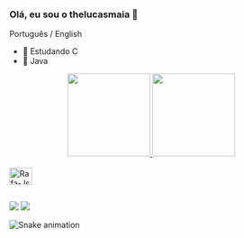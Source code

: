 ### Olá, eu sou o thelucasmaia 👋

Português / English

- 🌱 Estudando C
- 🌱 Java

<div align="center">
  <a href="https://github.com/thelucasmaia">
  <img height="147em" src="https://github-readme-stats.vercel.app/api?username=thelucasmaia&show_icons=true&theme=dracula&include_all_commits=true&count_private=true"/>
  <img height="147em" src="https://github-readme-stats.vercel.app/api/top-langs/?username=thelucasmaia&layout=compact&langs_count=7&theme=dracula"/>
</div>
  
<div style="display: inline_block"><br>
<img align="center" alt="Rafa-Js" height="30" width="40" src="https://cdn.jsdelivr.net/gh/devicons/devicon/icons/java/java-original.svg" />          
</div>
       
##
  
<div>
 <a href="https://discord.gg/P9CnmJqF" target="_blank"><img src="https://img.shields.io/badge/Discord-7289DA?style=for-the-badge&logo=discord&logoColor=white" target="_blank"></a> 
  <a href="https://github.com/thelucasmaia" target="_blank"><img src="https://img.shields.io/badge/-LinkedIn-%230077B5?style=for-the-badge&logo=linkedin&logoColor=white" target="_blank"></a> 
  
   ![Snake animation](https://github.com/thelucasmaia/thelucasmaia/blob/output/github-contribution-grid-snake.svg)
  
  
</div>
    
  
